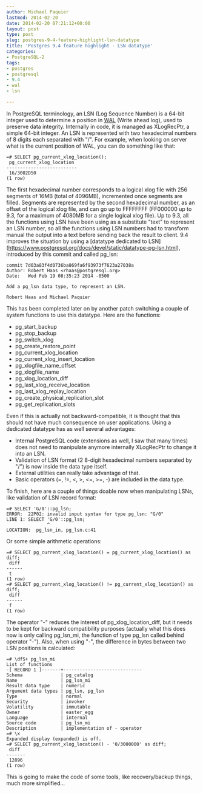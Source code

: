 ```yaml
---
author: Michael Paquier
lastmod: 2014-02-20
date: 2014-02-20 07:21:12+00:00
layout: post
type: post
slug: postgres-9-4-feature-highlight-lsn-datatype
title: 'Postgres 9.4 feature highlight - LSN datatype'
categories:
- PostgreSQL-2
tags:
- postgres
- postgresql
- 9.4
- wal
- lsn

---
```


In PostgreSQL terminology, an LSN (Log Sequence Number) is a 64-bit integer
used to determine a position in
[WAL](https://www.postgresql.org/docs/devel/static/wal-intro.html) (Write
ahead log), used to preserve data integrity. Internally in code, it is
managed as XLogRecPtr, a simple 64-bit integer. An LSN is represented with
two hexadecimal numbers of 8 digits each separated with "/". For example,
when looking on server what is the current position of WAL, you can do
something like that:

    =# SELECT pg_current_xlog_location();
     pg_current_xlog_location 
    --------------------------
     16/3002D50
    (1 row)

The first hexadecimal number corresponds to a logical xlog file with 256
segments of 16MB (total of 4096MB), incremented once segments are filled.
Segments are represented by the second hexadecimal number, as an offset of
the logical xlog file, and can go up to FFFFFFFF (FF000000 up to 9.3,
for a maximum of 4080MB for a single logical xlog file). Up to 9.3, all
the functions using LSN have been using as a substitute "text" to represent
an LSN number, so all the functions using LSN numbers had to transform
manual the output into a text before sending back the result to client.
9.4 improves the situation by using a [datatype dedicated to LSN]
(https://www.postgresql.org/docs/devel/static/datatype-pg-lsn.html),
introduced by this commit and called pg_lsn:

    commit 7d03a83f4d0736ba869fa6f93973f7623a27038a
    Author: Robert Haas <rhaas@postgresql.org>
    Date:   Wed Feb 19 08:35:23 2014 -0500

    Add a pg_lsn data type, to represent an LSN.

    Robert Haas and Michael Paquier

This has been completed later on by another patch switching a couple of
system functions to use this datatype. Here are the functions:

  * pg\_start\_backup
  * pg\_stop\_backup
  * pg\_switch\_xlog
  * pg\_create\_restore\_point
  * pg\_current\_xlog\_location
  * pg\_current\_xlog\_insert\_location
  * pg\_xlogfile\_name\_offset
  * pg\_xlogfile\_name
  * pg\_xlog\_location\_diff
  * pg\_last\_xlog\_receive\_location
  * pg\_last\_xlog\_replay\_location
  * pg\_create\_physical\_replication\_slot
  * pg\_get\_replication\_slots

Even if this is actually not backward-compatible, it is thought that this
should not have much consequence on user applications. Using a dedicated
datatype has as well several advantages:

  * Internal PostgreSQL code (extensions as well, I saw that many times)
does not need to manipulate anymore internally XLogRecPtr to change it
into an LSN.
  * Validation of LSN format (2 8-digit hexadecimal numbers separated by
"/") is now inside the data type itself.
  * External utilities can really take advantage of that.
  * Basic operators (=, !=, <, >, <=, >=, -) are included in the data type.

To finish, here are a couple of things doable now when manipulating LSNs,
like validation of LSN record format:

    =# SELECT 'G/0'::pg_lsn;
    ERROR:  22P02: invalid input syntax for type pg_lsn: "G/0"
    LINE 1: SELECT 'G/0'::pg_lsn;
                   ^
    LOCATION:  pg_lsn_in, pg_lsn.c:41

Or some simple arithmetic operations:

    =# SELECT pg_current_xlog_location() = pg_current_xlog_location() as diff;
     diff 
    ------
     t
    (1 row)
    =# SELECT pg_current_xlog_location() != pg_current_xlog_location() as diff;
     diff 
    ------
     f
    (1 row)

The operator "-" reduces the interest of pg\_xlog\_location\_diff, but it
needs to be kept for backward compatibility purposes (actually what this
does now is only calling pg\_lsn\_mi, the function of type pg_lsn called behind
operator "-"). Also, when using "-", the difference in bytes between two LSN
positions is calculated:

    =# \dfS+ pg_lsn_mi
    List of functions
    -[ RECORD 1 ]-------+-----------------------------
    Schema              | pg_catalog
    Name                | pg_lsn_mi
    Result data type    | numeric
    Argument data types | pg_lsn, pg_lsn
    Type                | normal
    Security            | invoker
    Volatility          | immutable
    Owner               | easter_egg
    Language            | internal
    Source code         | pg_lsn_mi
    Description         | implementation of - operator
    =# \x
    Expanded display (expanded) is off.
    =# SELECT pg_current_xlog_location() - '0/3000000' as diff;
     diff  
    -------
     12896
    (1 row)

This is going to make the code of some tools, like recovery/backup things,
much more simplified...

